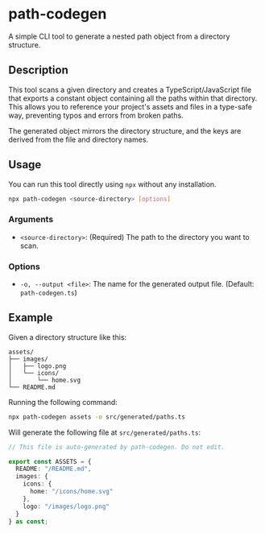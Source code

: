 # path-codegen

A simple CLI tool to generate a nested path object from a directory structure.

## Description

This tool scans a given directory and creates a TypeScript/JavaScript file that exports a constant object containing all the paths within that directory. This allows you to reference your project's assets and files in a type-safe way, preventing typos and errors from broken paths.

The generated object mirrors the directory structure, and the keys are derived from the file and directory names.

## Usage

You can run this tool directly using `npx` without any installation.

```bash
npx path-codegen <source-directory> [options]
```

### Arguments

-   `<source-directory>`: (Required) The path to the directory you want to scan.

### Options

-   `-o, --output <file>`: The name for the generated output file. (Default: `path-codegen.ts`)

## Example

Given a directory structure like this:

```
assets/
├── images/
│   ├── logo.png
│   └── icons/
│       └── home.svg
└── README.md
```

Running the following command:

```bash
npx path-codegen assets -o src/generated/paths.ts
```

Will generate the following file at `src/generated/paths.ts`:

```typescript
// This file is auto-generated by path-codegen. Do not edit.

export const ASSETS = {
  README: "/README.md",
  images: {
    icons: {
      home: "/icons/home.svg"
    },
    logo: "/images/logo.png"
  }
} as const;
```
